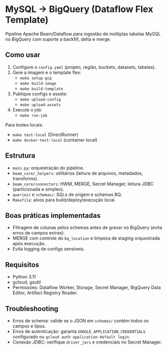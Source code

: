 # MySQL -> BigQuery (Dataflow Flex Template)

Pipeline Apache Beam/Dataflow para ingestão de múltiplas tabelas MySQL no BigQuery com suporte a backfill, delta e merge.

## Como usar

1. Configure o `config.yaml` (projeto, região, buckets, datasets, tabelas).
2. Gere a imagem e o template flex:
   - `make setup-gcp`
   - `make build-image`
   - `make build-template`
3. Publique configs e assets:
   - `make upload-config`
   - `make upload-assets`
4. Execute o job:
   - `make run-job`

Para testes locais:
- `make test-local` (DirectRunner)
- `make docker-test-local` (container local)

## Estrutura

- `main.py`: orquestração do pipeline.
- `beam_core/_helpers`: utilitários (leitura de arquivos, metadados, transforms).
- `beam_core/connectors`: HWM, MERGE, Secret Manager, leitura JDBC (particionada e simples).
- `queries/` e `schemas/`: SQLs de origem e schemas BQ.
- `Makefile`: alvos para build/deploy/execução local.

## Boas práticas implementadas

- Filtragem de colunas pelos schemas antes de gravar no BigQuery (evita erros de campos extras).
- MERGE com controle do `bq_location` e limpeza de staging orquestrada após execução.
- Evita logging de configs sensíveis.

## Requisitos

- Python 3.11
- gcloud, gsutil
- Permissões: Dataflow Worker, Storage, Secret Manager, BigQuery Data Editor, Artifact Registry Reader.

## Troubleshooting

- Erros de schema: valide se o JSON em `schemas/` contém todos os campos e tipos.
- Erros de autenticação: garanta `GOOGLE_APPLICATION_CREDENTIALS` configurado ou `gcloud auth application-default login`.
- Conexão JDBC: verifique `driver_jars` e credenciais no Secret Manager.
